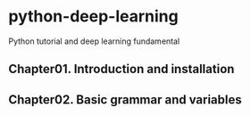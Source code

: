 # python-deep-learning
Python tutorial and deep learning fundamental

## Chapter01. Introduction and installation
## Chapter02. Basic grammar and variables
